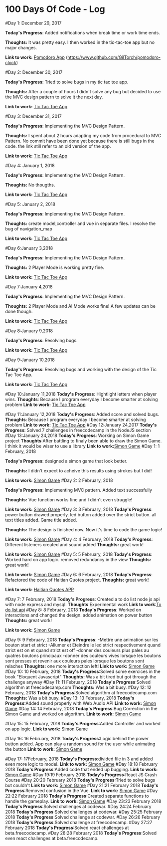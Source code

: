 # 100 Days Of Code - Log

#Day 1: December 29, 2017

**Today's Progress**: Added notifications when break time or work time ends.

**Thoughts:** It was pretty easy. I then worked in the tic-tac-toe app but no major changes.

**Link to work:**  [Pomodoro  App](https://codepen.io/BlessedCamper/pen/KXwYNY?editors=0010)
                                  (https://www.github.com/GilTorch/pomodoro-clock)

#Day 2: December 30, 2017

**Today's Progress**: Tried to solve bugs in my tic tac toe app.

**Thoughts:** After a couple of hours I didn't solve any bug but decided to use the MVC design pattern to solve it the next day.

**Link to work:** [Tic Tac Toe App](http://www.github.com/GilTorch/tic-tac-toe)


#Day 3: December 31, 2017

**Today's Progress**: Implementing the MVC Design Pattern.

**Thoughts:** I spent about 2 hours adapting my code from procedural to MVC Pattern. No commit have been done yet because there is still bugs in the code. the link still refer to an old version of the app.

**Link to work:** [Tic Tac Toe App](http://www.github.com/GilTorch/tic-tac-toe)

#Day 4: January 1, 2018

**Today's Progress**: Implementing the MVC Design Pattern.

**Thoughts:** No thougths.

**Link to work:** [Tic Tac Toe App](http://www.github.com/GilTorch/tic-tac-toe)

#Day 5: January 2, 2018

**Today's Progress**: Implementing the MVC Design Pattern.

**Thoughts:** create model,controller and vue in separate files. I resolve the bug of navigation_map

**Link to work:** [Tic Tac Toe App](http://www.github.com/GilTorch/tic-tac-toe)

#Day 6:January 3,2018

**Today's Progress**: Implementing the MVC Design Pattern.

**Thoughts:** 2 Player Mode is working pretty fine.

**Link to work:** [Tic Tac Toe App](http://www.github.com/GilTorch/tic-tac-toe)

#Day 7:January 4,2018

**Today's Progress**: Implementing the MVC Design Pattern.

**Thoughts:** 2 Player Mode and AI Mode works fine! A few updates can be done though.

**Link to work:** [Tic Tac Toe App](http://www.github.com/GilTorch/tic-tac-toe)

#Day 8:January 9,2018

**Today's Progress**: Resolving bugs.

**Link to work:** [Tic Tac Toe App](http://www.github.com/GilTorch/tic-tac-toe)

#Day 9:January 10,2018

**Today's Progress**: Resolving bugs and working with the design of the Tic Tac Toe App.

**Link to work:** [Tic Tac Toe App](http://www.github.com/GilTorch/tic-tac-toe)

#Day 10:January 11,2018
**Today's Progress**: Hightlight letters when player wins.
**Thoughts**: Because I program everyday I become smarter at solving problem
**Link to work:** [Tic Tac Toe App](http://www.github.com/GilTorch/tic-tac-toe)

#Day 11:January 12,2018
**Today's Progress**: Added score and solved bugs.
**Thoughts**: Because I program everyday I become smarter at solving problem
**Link to work:** [Tic Tac Toe App](http://www.github.com/GilTorch/tic-tac-toe)
#Day 12:January 24,2017
**Today's Progress**: Solved 7 challenges in freecodecamp in the NodeJS section
#Day 13:January 24,2018
**Today's Progress**: Working on Simon Game project
**Thoughts**:After battling to finaly been able to draw the Simon Game. I think it would be wiser to use a library
**Link to work:**[Simon Game](https://www.github.com/GilTorch/simon-game)
#Day 1: 1 February, 2018

**Today's Progress**: designed a simon game that look better.

**Thoughts:** I didn't expect to acheive this results using strokes but I did!

**Link to work:**  [Simon Game](https://www.github.com/GilTorch/simon-game)
#Day 2: 2 February, 2018

**Today's Progress**: Implementing MVC pattern. Added text successfully

**Thoughts:** Vue function works fine and I didn't even struggle!

**Link to work:**  [Simon Game](https://www.github.com/GilTorch/simon-game)
#Day 3: 3 February, 2018
**Today's Progress**: power button drawed properly. led button added over the strict button.
all text titles added. Game title added.

**Thoughts:** The design is finished now. Now it's time to code the game logic!

**Link to work:**  [Simon Game](https://www.github.com/GilTorch/simon-game)
#Day 4: 4 February, 2018
**Today's Progress**: Different listeners created and sound added
**Thoughts:** great work!

**Link to work:**  [Simon Game](https://www.github.com/GilTorch/simon-game)
#Day 5: 5 February, 2018
**Today's Progress**: Worked hard on app logic. removed redundancy in the view
**Thoughts:** great work!

**Link to work:**  [Simon Game](https://www.github.com/GilTorch/simon-game)
#Day 6: 6 February, 2018
**Today's Progress**: Refactored the code of Haitian Quotes project.
**Thoughts:** great work!

**Link to work:**  [Haitian Quotes APP](https://www.github.com/GilTorch/haitian-quotes)

#Day 7: 7 February, 2018
**Today's Progress**: Created a to do list node js api with node express and mysql.
**Thoughts**:Experimental work
**Link to work**:[To do list api](https://github.com/GilTorch/to-do-list-app-with-my-sql.git)
#Day 8: 8 February, 2018
**Today's Progress**: Worked on interactions and changed the design. added animation on power button
**Thoughts:** great work!

**Link to work:**  [Simon Game](https://www.github.com/GilTorch/simon-game)

#Day 9: 9 February, 2018
**Today's Progress**: -Mettre une animation sur les bouton start et strict
  -Allumer et Eteindre le led strict respectivement quand
	strict est on et quand strict est off
  -donner des couleurs plus pales au quatres boutons principaux
  -donner des couleurs vives lorsque les boutons sont presses 
	et revenir aux couleurs pales lorsque les boutons sont relaches
**Thoughts:** one more interaction left!
**Link to work:**  [Simon Game](https://www.github.com/GilTorch/simon-game)
#Day 10: 10 February, 2018
**Today's Progress**:Solved some exercices in the book "Eloquent Javascript"
**Thoughts:** Was a bit tired but got through the challenge anyway
#Day 11: 11 February, 2018
**Today's Progress**:Solved algorithm at freecodecamp.com
**Thoughts:** Was a bit busy.
#Day 12: 12 February, 2018
**Today's Progress**:Solved algorithm at freecodecamp.com
**Thoughts:** Was a bit busy.
#Day 13: 13 February, 2018
**Today's Progress**:Added sound properly with Web Audio API
**Link to work:**  [Simon Game](https://www.github.com/GilTorch/simon-game)
#Day 14: 14 February, 2018
**Today's Progress**:Bug Correction in the Simon Game and worked on algorithm.
**Link to work:**  [Simon Game](https://www.github.com/GilTorch/simon-game)

#Day 15: 15 February, 2018
**Today's Progress**:Added Controller and worked on app logic.
**Link to work:**  [Simon Game](https://www.github.com/GilTorch/simon-game)

#Day 16: 16 February, 2018
**Today's Progress**:Logic behind the power button added. App can play a random sound for the user while animating the button
**Link to work:**  [Simon Game](https://www.github.com/GilTorch/simon-game)

#Day 17: 17February, 2018
**Today's Progress**:divided file in 3 and added even more logic to model.
**Link to work:**  [Simon Game](https://www.github.com/GilTorch/simon-game)
#Day 18:18 February 2018
**Today's Progress**:Added code that ended up bugging.
**Link to work:**  [Simon Game](https://www.github.com/GilTorch/simon-game)
#Day 19:19 February 2018
**Today's Progress**:React JS Crash Course
#Day 20:20 February 2018
**Today's Progress**:Tried to solve bugs but couldn't
**Link to work:**  [Simon Game](https://www.github.com/GilTorch/simon-game)
#Day 21:21 February 2018
**Today's Progress**:Removed confusion in the Vue.
**Link to work:**  [Simon Game](https://www.github.com/GilTorch/simon-game)
#Day 22:22 February 2018
**Today's Progress**:Created separate functions to handle the gameplay.
**Link to work:**  [Simon Game](https://www.github.com/GilTorch/simon-game)
#Day 23:23 February 2018
**Today's Progress**:Solved challenges at codewar.
#Day 24:24 February 2018
**Today's Progress**:Solved challenges at codewar.
#Day 25:25 February 2018
**Today's Progress**:Solved challenge at codewar.
#Day 26:26 February 2018
**Today's Progress**:Solved challenge at freecodecamp.
#Day 27:27 February 2018
**Today's Progress**:Solved react challenges at beta.freecodecamp.
#Day 28:28 February 2018
**Today's Progress**:Solved even react challenges at beta.freecodecamp.